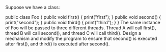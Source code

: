 Suppose we have a class:

public class Foo {
    public void first() { print("first"); }
      public void second() { print("second"); }
        public void third() { print("third"); }
}
The same instance of Foo will be passed to three different threads. Thread A will call first(), thread B will call second(), and thread C will call third(). Design a mechanism and modify the program to ensure that second() is executed after first(), and third() is executed after second().
